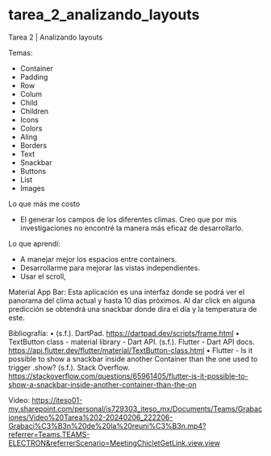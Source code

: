 # tarea_2_analizando_layouts
Tarea 2 | Analizando layouts

Temas:
-	Container
-	Padding
-	Row
-	Colum
-	Child
-	Children 
-	Icons
-	Colors
-	Aling
-	Borders
-	Text
-	Snackbar
-	Buttons
-	List
-	Images

Lo que más me costo
-	El generar los campos de los diferentes climas. Creo que por mis investigaciones no encontré la manera más eficaz de desarrollarlo.

Lo que aprendí:
-	A manejar mejor los espacios entre containers.
-	Desarrollarme para mejorar las vistas independientes.
-	Usar el scroll,
 
Material App Bar:
Esta aplicación es una interfaz donde se podrá ver el panorama del clima actual y hasta 10 días próximos. Al dar click en alguna predicción se obtendrá una snackbar donde dira el día y la temperatura de este.

   
Bibliografía:
•	(s.f.). DartPad. https://dartpad.dev/scripts/frame.html 
•	TextButton class - material library - Dart API. (s.f.). Flutter - Dart API docs. https://api.flutter.dev/flutter/material/TextButton-class.html 
•	Flutter - Is it possible to show a snackbar inside another Container than the one used to trigger .show? (s.f.). Stack Overflow. https://stackoverflow.com/questions/65961405/flutter-is-it-possible-to-show-a-snackbar-inside-another-container-than-the-on

Video: https://iteso01-my.sharepoint.com/personal/is729303_iteso_mx/Documents/Teams/Grabaciones/Video%20Tarea%202-20240206_222206-Grabaci%C3%B3n%20de%20la%20reuni%C3%B3n.mp4?referrer=Teams.TEAMS-ELECTRON&referrerScenario=MeetingChicletGetLink.view.view 

